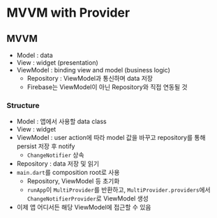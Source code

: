 # MVVM with Provider

## MVVM

- Model : data
- View : widget (presentation)
- ViewModel : binding view and model (business logic)
  - Repository : ViewModel과 통신하며 data 저장
  - Firebase는 ViewModel이 아닌 Repository와 직접 연동될 것

### Structure

- Model : 앱에서 사용할 data class
- View : widget
- ViewModel : user action에 따라 model 값을 바꾸고 repository를 통해 persist 저장 후 notify
  - `ChangeNotifier` 상속
- Repository : data 저장 및 읽기
- `main.dart`를 composition root로 사용
  - Repository, ViewModel 등 초기화
  - `runApp`이 `MultiProvider`를 반환하고, `MultiProvider.providers`에서 `ChangeNotifierProvider`로 ViewModel 생성
- 이제 앱 어디서든 해당 ViewModel에 접근할 수 있음
